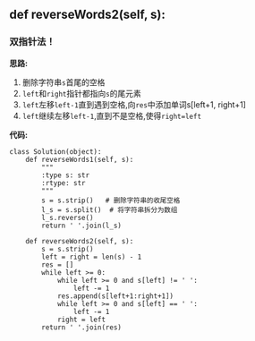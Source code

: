 ##  def reverseWords2(self, s):
### 双指针法！

**思路:**
1. 删除字符串`s`首尾的空格
2. `left`和`right`指针都指向`s`的尾元素
3. `left`左移`left-1`直到遇到空格,向`res`中添加单词s[left+1, right+1]
4. `left`继续左移`left-1`,直到不是空格,使得`right=left`

**代码:**
```
class Solution(object):
    def reverseWords1(self, s):
        """
        :type s: str
        :rtype: str
        """
        s = s.strip()   # 删除字符串的收尾空格
        l_s = s.split()  # 将字符串拆分为数组
        l_s.reverse()
        return ' '.join(l_s)

    def reverseWords2(self, s):
        s = s.strip()
        left = right = len(s) - 1
        res = []
        while left >= 0:
            while left >= 0 and s[left] != ' ':
                left -= 1
            res.append(s[left+1:right+1])
            while left >= 0 and s[left] == ' ':
                left -= 1
            right = left
        return ' '.join(res)
```
